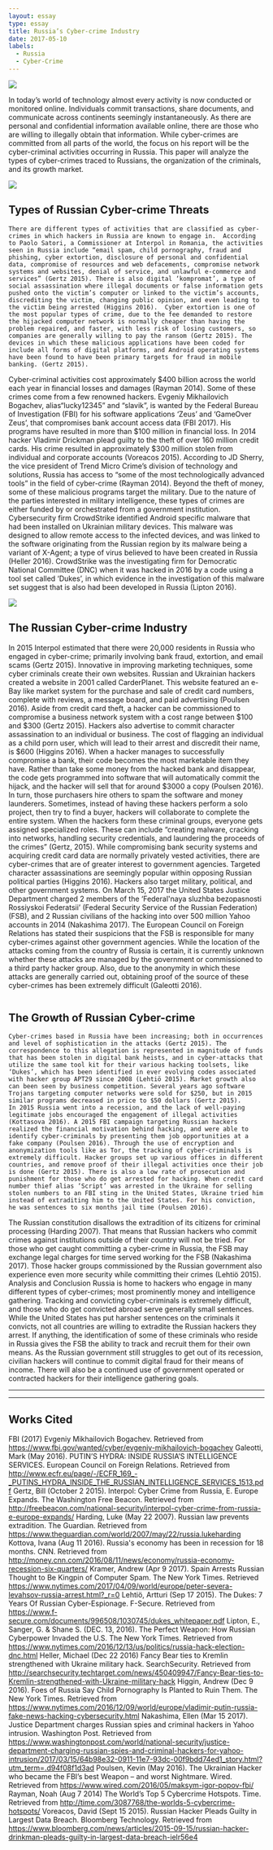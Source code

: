 ```yaml
---
layout: essay
type: essay
title: Russia’s Cyber-crime Industry
date: 2017-05-10
labels:
  - Russia
  - Cyber-Crime
---
```


<img class="ui medium right floated image" src="https://cdn.pixabay.com/photo/2015/10/29/18/30/cyber-crime-1012751_960_720.jpg">

In today’s world of technology almost every activity is now conducted or monitored online. Individuals commit transactions, share documents, and communicate across continents seemingly instantaneously. As there are personal and confidential information available online, there are those who are willing to illegally obtain that information. While cyber-crimes are committed from all parts of the world, the focus on his report will be the cyber-criminal activities occurring in Russia. This paper will analyze the types of cyber-crimes traced to Russians, the organization of the criminals, and its growth market. 

<img class="ui medium left floated image" src="https://cdn.pixabay.com/photo/2017/01/04/13/48/hacker-1952027_960_720.jpg">

## Types of Russian Cyber-crime Threats
	There are different types of activities that are classified as cyber-crimes in which hackers in Russia are known to engage in.  According to Paolo Satori, a Commissioner at Interpol in Romania, the activities seen in Russia include “email spam, child pornography, fraud and phishing, cyber extortion, disclosure of personal and confidential data, compromise of resources and web defacements, compromise network systems and websites, denial of service, and unlawful e-commerce and services” (Gertz 2015). There is also digital ‘kompromat’, a type of social assassination where illegal documents or false information gets pushed onto the victim’s computer or linked to the victim’s accounts, discrediting the victim, changing public opinion, and even leading to the victim being arrested (Higgins 2016).  Cyber extortion is one of the most popular types of crime, due to the fee demanded to restore the hijacked computer network is normally cheaper than having the problem repaired, and faster, with less risk of losing customers, so companies are generally willing to pay the ransom (Gertz 2015). The devices in which these malicious applications have been coded for include all forms of digital platforms, and Android operating systems have been found to have been primary targets for fraud in mobile banking. (Gertz 2015).
 Cyber-criminal activities cost approximately $400 billion across the world each year in financial losses and damages (Rayman 2014). Some of these crimes come from a few renowned hackers. Evgeniy Mikhailovich Bogachev, alias“lucky12345” and “slavik”, is wanted by the Federal Bureau of Investigation (FBI) for his software applications ‘Zeus’ and ‘GameOver Zeus’, that compromises bank account access data (FBI 2017). His programs have resulted in more than $100 million in financial loss. In 2014 hacker Vladimir Drickman plead guilty to the theft of over 160 million credit cards. His crime resulted in approximately $300 million stolen from individual and corporate accounts (Voreacos 2015). 
 According to JD Sherry, the vice president of Trend Micro Crime’s division of technology and solutions, Russia has access to “some of the most technologically advanced tools” in the field of cyber-crime (Rayman 2014). Beyond the theft of money, some of these malicious programs target the military. Due to the nature of the parties interested in military intelligence, these types of crimes are either funded by or orchestrated from a government institution. Cybersecurity firm CrowdStrike identified Android specific malware that had been installed on Ukrainian military devices. This malware was designed to allow remote access to the infected devices, and was linked to the software originating from the Russian region by its malware being a variant of X-Agent; a type of virus believed to have been created in Russia (Heller 2016). CrowdStrike was the investigating firm for Democratic National Committee (DNC) when it was hacked in 2016 by a code using a tool set called ‘Dukes’, in which evidence in the investigation of this malware set suggest that is also had been developed in Russia (Lipton 2016). 

<img class="ui medium right floated image" src="https://c1.staticflickr.com/9/8116/29723649810_8cb4a06489_b.jpg">

## The Russian Cyber-crime Industry 
In 2015 Interpol estimated that there were 20,000 residents in Russia who engaged in cyber-crime; primarily involving bank fraud, extortion, and email scams (Gertz 2015). Innovative in improving marketing techniques, some cyber criminals create their own websites. Russian and Ukrainian hackers created a website in 2001 called CarderPlanet. This website featured an e-Bay like market system for the purchase and sale of credit card numbers, complete with reviews, a message board, and paid advertising (Poulsen 2016). 
Aside from credit card theft, a hacker can be commissioned to compromise a business network system with a cost range between $100 and $300 (Gertz 2015). Hackers also advertise to commit character assassination to an individual or business. The cost of flagging an individual as a child porn user, which will lead to their arrest and discredit their name, is $600 (Higgins 2016). When a hacker manages to successfully compromise a bank, their code becomes the most marketable item they have. Rather than take some money from the hacked bank and disappear, the code gets programmed into software that will automatically commit the hijack, and the hacker will sell that for around $3000 a copy (Poulsen 2016). In turn, those purchasers hire others to spam the software and money launderers. Sometimes, instead of having these hackers perform a solo project, then try to find a buyer, hackers will collaborate to complete the entire system. When the hackers form these criminal groups, everyone gets assigned specialized roles. These can include “creating malware, cracking into networks, handling security credentials, and laundering the proceeds of the crimes” (Gertz, 2015).
While compromising bank security systems and acquiring credit card data are normally privately vested activities, there are cyber-crimes that are of greater interest to government agencies. Targeted character assassinations are seemingly popular within opposing Russian political parties (Higgins 2016). Hackers also target military, political, and other government systems. On March 15, 2017 the United States Justice Department charged 2 members of the ‘Federal'naya sluzhba bezopasnosti Rossiyskoi Federatsii’ (Federal Security Service of the Russian Federation)(FSB), and 2 Russian civilians of the hacking into over 500 million Yahoo accounts in 2014 (Nakashima 2017). The European Council on Foreign Relations has stated their suspicions that the FSB is responsible for many cyber-crimes against other government agencies. While the location of the attacks coming from the country of Russia is certain, it is currently unknown whether these attacks are managed by the government or commissioned to a third party hacker group. Also, due to the anonymity in which these attacks are generally carried out, obtaining proof of the source of these cyber-crimes has been extremely difficult (Galeotti 2016).

<img class="https://cdn.pixabay.com/photo/2017/02/18/12/36/hacker-2077138_960_720.jpg">
 
## The Growth of Russian Cyber-crime 
	Cyber-crimes based in Russia have been increasing; both in occurrences and level of sophistication in the attacks (Gertz 2015). The correspondence to this allegation is represented in magnitude of funds that has been stolen in digital bank heists, and in cyber-attacks that utilize the same tool kit for their various hacking toolsets, like ‘Dukes’, which has been identified in ever evolving codes associated with hacker group APT29 since 2008 (Lehtiö 2015). Market growth also can been seen by business competition. Several years ago software Trojans targeting computer networks were sold for $250, but in 2015 similar programs decreased in price to $50 dollars (Gertz 2015).
	In 2015 Russia went into a recession, and the lack of well-paying legitimate jobs encouraged the engagement of illegal activities (Kottasova 2016). A 2015 FBI campaign targeting Russian hackers realized the financial motivation behind hacking, and were able to identify cyber-criminals by presenting them job opportunities at a fake company (Poulsen 2016). Through the use of encryption and anonymization tools like as Tor, the tracking of cyber-criminals is extremely difficult. Hacker groups set up various offices in different countries, and remove proof of their illegal activities once their job is done (Gertz 2015). There is also a low rate of prosecution and punishment for those who do get arrested for hacking. When credit card number thief alias ‘Script’ was arrested in the Ukraine for selling stolen numbers to an FBI sting in the United States, Ukraine tried him instead of extraditing him to the United States. For his conviction, he was sentences to six months jail time (Poulsen 2016).
The Russian constitution disallows the extradition of its citizens for criminal processing (Harding 2007). That means that Russian hackers who commit crimes against institutions outside of their country will not be tried. For those who get caught committing a cyber-crime in Russia, the FSB may exchange legal charges for time served working for the FSB (Nakashima 2017). Those hacker groups commissioned by the Russian government also experience even more security while committing their crimes (Lehtiö 2015).
Analysis and Conclusion
	Russia is home to hackers who engage in many different types of cyber-crimes; most prominently money and intelligence gathering.  Tracking and convicting cyber-criminals is extremely difficult, and those who do get convicted abroad serve generally small sentences. While the United States has put harsher sentences on the criminals it convicts, not all countries are willing to extradite the Russian hackers they arrest. If anything, the identification of some of these criminals who reside in Russia gives the FSB the ability to track and recruit them for their own means. As the Russian government still struggles to get out of its recession, civilian hackers will continue to commit digital fraud for their means of income. There will also be a continued use of government operated or contracted hackers for their intelligence gathering goals. 



<hr><hr>

## Works Cited
FBI (2017) Evgeniy Mikhailovich Bogachev. Retrieved from 
	https://www.fbi.gov/wanted/cyber/evgeniy-mikhailovich-bogachev
Galeotti, Mark (May 2016). PUTIN’S HYDRA: INSIDE RUSSIA’S INTELLIGENCE 
SERVICES. European Council on Foreign Relations. Retrieved from http://www.ecfr.eu/page/-/ECFR_169_-_PUTINS_HYDRA_INSIDE_THE_RUSSIAN_INTELLIGENCE_SERVICES_1513.pdf
Gertz, Bill (October 2 2015). Interpol: Cyber Crime from Russia, E. Europe Expands. The 
	Washington Free Beacon. Retrieved from 
http://freebeacon.com/national-security/interpol-cyber-crime-from-russia-e-europe-expands/ 
Harding, Luke (May 22 2007). Russian law prevents extradition. The Guardian. Retrieved from 
	https://www.theguardian.com/world/2007/may/22/russia.lukeharding
Kottova, Ivana (Aug 11 2016). Russia's economy has been in recession for 18 months. CNN. 
Retrieved from http://money.cnn.com/2016/08/11/news/economy/russia-economy-recession-six-quarters/ 
Kramer, Andrew (Apr 9 2017). Spain Arrests Russian Thought to Be Kingpin of Computer 
Spam. The New York Times. Retrieved https://www.nytimes.com/2017/04/09/world/europe/peter-severa-levahsov-russia-arrest.html?_r=0
Lehtiö, Artturi (Sep 17 2015). The Dukes: 7 Years Of Russian Cyber-Espionage. F-Secure. 
Retrieved from https://www.f-secure.com/documents/996508/1030745/dukes_whitepaper.pdf
Lipton, E., Sanger, G. & Shane S. (DEC. 13, 2016). The Perfect Weapon: How Russian 
Cyberpower Invaded the U.S. The New York Times. Retrieved from https://www.nytimes.com/2016/12/13/us/politics/russia-hack-election-dnc.html
Heller, Michael (Dec 22 2016) Fancy Bear ties to Kremlin strengthened with Ukraine military 
hack. SearchSecurity. Retrieved from http://searchsecurity.techtarget.com/news/450409947/Fancy-Bear-ties-to-Kremlin-strengthened-with-Ukraine-military-hack
Higgin, Andrew (Dec 9 2016). Foes of Russia Say Child Pornography Is Planted to Ruin Them. 
The New York Times. Retrieved from https://www.nytimes.com/2016/12/09/world/europe/vladimir-putin-russia-fake-news-hacking-cybersecurity.html
Nakashima, Ellen (Mar 15 2017). Justice Department charges Russian spies and criminal hackers
in Yahoo intrusion. Washington Post. Retrieved from https://www.washingtonpost.com/world/national-security/justice-department-charging-russian-spies-and-criminal-hackers-for-yahoo-intrusion/2017/03/15/64b98e32-0911-11e7-93dc-00f9bdd74ed1_story.html?utm_term=.d94f08f1d3ad
Poulsen, Kevin (May 2016). The Ukrainian Hacker who became the FBI’s best Weapon – and 
worst Nightmare. Wired. Retrieved from https://www.wired.com/2016/05/maksym-igor-popov-fbi/
Rayman, Noah (Aug 7 2014) The World’s Top 5 Cybercrime Hotspots. Time. Retrieved from http://time.com/3087768/the-worlds-5-cybercrime-hotspots/ 
Voreacos, David (Sept 15 2015). Russian Hacker Pleads Guilty in Largest Data Breach. Bloomberg Technology. Retrieved from https://www.bloomberg.com/news/articles/2015-09-15/russian-hacker-drinkman-pleads-guilty-in-largest-data-breach-ielr56e4


